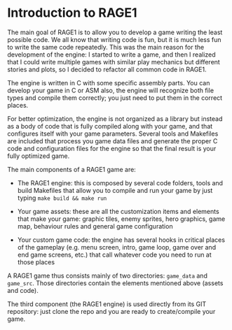 # Introduction to RAGE1

The main goal of RAGE1 is to allow you to develop a game writing the least
possible code.  We all know that writing code is fun, but it is much less
fun to write the same code repeatedly.  This was the main reason for the
development of the engine: I started to write a game, and then I realized
that I could write multiple games with similar play mechanics but different
stories and plots, so I decided to refactor all common code in RAGE1.

The engine is written in C with some specific assembly parts.  You can
develop your game in C or ASM also, the engine will recognize both file
types and compile them correctly; you just need to put them in the correct
places.

For better optimization, the engine is not organized as a library but
instead as a body of code that is fully compiled along with your game, and
that configures itself with your game parameters.  Several tools and
Makefiles are included that process you game data files and generate the
proper C code and configuration files for the engine so that the final
result is your fully optimized game.

The main components of a RAGE1 game are:

- The RAGE1 engine: this is composed by several code folders, tools and
  build Makefiles that allow you to compile and run your game by just typing
  `make build && make run`

- Your game assets: these are all the customization items and elements that
  make your game: graphic tiles, enemy sprites, hero graphics, game map,
  behaviour rules and general game configuration

- Your custom game code: the engine has several hooks in critical places of
  the gameplay (e.g.  menu screen, intro, game loop, game over and end game
  screens, etc.) that call whatever code you need to run at those places

A RAGE1 game thus consists mainly of two directories: `game_data` and
`game_src`.  Those directories contain the elements mentioned above (assets
and code).

The third component (the RAGE1 engine) is used directly from its GIT
repository: just clone the repo and you are ready to create/compile your
game.

